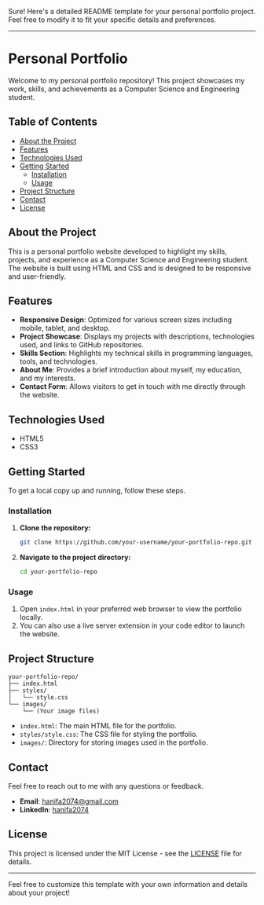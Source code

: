 Sure! Here's a detailed README template for your personal portfolio project. Feel free to modify it to fit your specific details and preferences.

---

# Personal Portfolio

Welcome to my personal portfolio repository! This project showcases my work, skills, and achievements as a Computer Science and Engineering student.

## Table of Contents
- [About the Project](#about-the-project)
- [Features](#features)
- [Technologies Used](#technologies-used)
- [Getting Started](#getting-started)
  - [Installation](#installation)
  - [Usage](#usage)
- [Project Structure](#project-structure)
- [Contact](#contact)
- [License](#license)

## About the Project

This is a personal portfolio website developed to highlight my skills, projects, and experience as a Computer Science and Engineering student. The website is built using HTML and CSS and is designed to be responsive and user-friendly.

## Features

- **Responsive Design**: Optimized for various screen sizes including mobile, tablet, and desktop.
- **Project Showcase**: Displays my projects with descriptions, technologies used, and links to GitHub repositories.
- **Skills Section**: Highlights my technical skills in programming languages, tools, and technologies.
- **About Me**: Provides a brief introduction about myself, my education, and my interests.
- **Contact Form**: Allows visitors to get in touch with me directly through the website.

## Technologies Used

- HTML5
- CSS3

## Getting Started

To get a local copy up and running, follow these steps.

### Installation

1. **Clone the repository:**
   ```sh
   git clone https://github.com/your-username/your-portfolio-repo.git
   ```
2. **Navigate to the project directory:**
   ```sh
   cd your-portfolio-repo
   ```

### Usage

1. Open `index.html` in your preferred web browser to view the portfolio locally.
2. You can also use a live server extension in your code editor to launch the website.

## Project Structure

```plaintext
your-portfolio-repo/
├── index.html
├── styles/
│   └── style.css
└── images/
    └── (Your image files)
```

- `index.html`: The main HTML file for the portfolio.
- `styles/style.css`: The CSS file for styling the portfolio.
- `images/`: Directory for storing images used in the portfolio.

## Contact

Feel free to reach out to me with any questions or feedback.

- **Email**: [hanifa2074@gmail.com](mailto:hanifa2074@gmail.com)
- **LinkedIn**: [hanifa2074](https://www.linkedin.com/in/hanifa2074)

## License

This project is licensed under the MIT License - see the [LICENSE](LICENSE) file for details.

---

Feel free to customize this template with your own information and details about your project!
